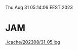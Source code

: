 Thu Aug 31 05:14:06 EEST 2023
# JAM
<a href='./cache/202308/31_05.log'>./cache/202308/31_05.log</a>
